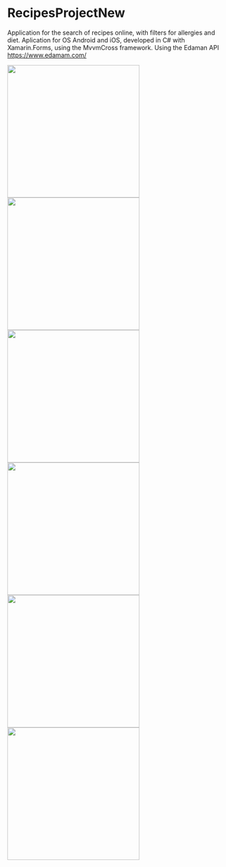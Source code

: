 # RecipesProjectNew
Application for the search of recipes online, with filters for allergies and diet.
Aplication for OS Android and iOS, developed in C# with Xamarin.Forms, using the MvvmCross framework.
Using the Edaman API https://www.edamam.com/

<img src="https://drive.google.com/uc?export=view&id=1vKuQBykOobcwbKus1RLV5ho7QRwWrFjb" width="300" ALIGN=”center”> <img src="https://drive.google.com/uc?export=view&id=1EAx6otpyta0WrNpjVGOmviblqBNwtYcO" width="300">
<img src="https://drive.google.com/uc?export=view&id=1VUSDhOiqwnYDSrViwasVXCXQDgPOoVuC" width="300"> <img src="https://drive.google.com/uc?export=view&id=1DLo-ilCy_tqB2df83gwSo29Nsmte-clB" width="300">
<img src="https://drive.google.com/uc?export=view&id=1P_xUNqBWDQk-84PwwYWI6kL6-VnlEOqo" width="300"> <img src="https://drive.google.com/uc?export=view&id=1Zw5C7JEtNc2f7eE42kl6FSG1NL_LuJcS" width="300">

